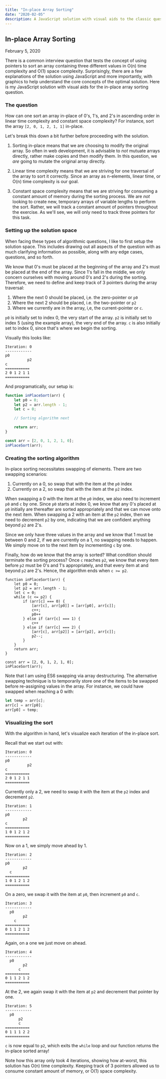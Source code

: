 ```yaml
---
title: "In-place Array Sorting"
date: "2020-02-05"
description: A JavaScript solution with visual aids to the classic question of sorting an array in-place with linear time complexity and constant space complexity.
---
```


## In-place Array Sorting

<time datetime="2020-02-05">February 5, 2020</time>

There is a common interview question that tests the concept of using pointers to sort an array containing three different values in O(n) time complexity and O(1) space complexity. Surprisingly, there are a few explanations of the solution using JavaScript and more importantly, with graphics to help understand the core concepts of the optimal solution. Here is my JavaScript solution with visual aids for the in-place array sorting question.

### The question

How can one sort an array in-place of 0's, 1's, and 2's in ascending order in linear time complexity and constant space complexity? For instance, sort the array `[2, 0, 1, 2, 1, 1]` in-place.

Let's break this down a bit further before proceeding with the solution.

1. Sorting in-place means that we are choosing to modify the original array. So often in web development, it is advisable to _not_ mutuate arrays directly, rather make copies and then modify them. In this question, we _are_ going to mutate the original array directly.

2. Linear time complexity means that we are striving for one traversal of the array to sort it correctly. Since an array as n-elements, linear time, or O(n) time complexity is our goal.

3. Constant space complexity means that we are striving for consuming a constant amount of memory during the sorting process. We are _not_ looking to create new, temporary arrays of variable lengths to perform the sort. Rather, we will track a constant amount of pointers throughout the exercise. As we'll see, we will only need to track three pointers for this task.

### Setting up the solution space

When facing these types of algorithmic questions, I like to first setup the solution space. This includes drawing out all aspects of the question with as much clarifying information as possible, along with any edge cases, questions, and so forth.

We know that 0's must be placed at the beginning of the array and 2's must be placed at the end of the array. Since 1's fall in the middle, we only concern ourselves with moving around 0's and 2's during the sorting. Therefore, we need to define and keep track of 3 pointers during the array traversal:

1. Where the next 0 should be placed, i,e. the zero-pointer or `p0`
2. Where the next 2 should be placed, i.e. the two-pointer or `p2`
3. Where we currently are in the array, i,e, the current-pointer or `c`.

`p0` is initially set to index 0, the very start of the array. `p2` is initially set to index 5 (using the example array), the very end of the array. `c` is also initially set to index 0, since that's where we begin the sorting.

Visually this looks like:

```
Iteration: 0
------------
p0
          p2
c
===========
2 0 1 2 1 1
===========
```

And programatically, our setup is:

<!-- prettier-ignore -->
```javascript
function inPlaceSort(arr) {
    let p0 = 0;
    let p2 = arr.length - 1;
    let c = 0;

    // Sorting algorithm next

    return arr;
}

const arr = [2, 0, 1, 2, 1, 0];
inPlaceSort(arr);
```

### Creating the sorting algorithm

In-place sorting necessitates swapping of elements. There are two swapping scenarios:

1. Currently on a 0, so swap that with the item at the `p0` index
2. Currently on a 2, so swap that with the item at the `p2` index.

When swapping a 0 with the item at the `p0` index, we also need to increment `p0` and `c` by one. Since `p0` starts at index 0, we know that any 0's placed at `p0` initially are thereafter are sorted appropriately and that we can move onto the next item. When swapping a 2 with an item at the `p2` index, then we need to decrement `p2` by one, indicating that we are confident anything beyond `p2` are 2's.

Since we only have three values in the array and we know that 1 must be between 0 and 2, if we are currently on a 1, no swapping needs to happen. We simply move on to the next item by incrementing `c` by one.

Finally, how do we know that the array is sorted? What condition should terminate the sorting process? Once `c` reaches `p2`, we know that every item before `p2` must be 0's and 1's appropriately, and that every item at and beyond `p2` are 2's. Hence, the algorithm ends when `c >= p2`.

<!-- prettier-ignore -->
```javascript{5-16}
function inPlaceSort(arr) {
    let p0 = 0;
    let p2 = arr.length - 1;
    let c = 0;
    while (c <= p2) {
        if (arr[c] === 0) {
            [arr[c], arr[p0]] = [arr[p0], arr[c]];
            c++;
            p0++
        } else if (arr[c] === 1) {
            c++
        } else if (arr[c] === 2) {
            [arr[c], arr[p2]] = [arr[p2], arr[c]];
            p2--;
        }
    }
    return arr;
}

const arr = [2, 0, 1, 2, 1, 0];
inPlaceSort(arr);
```

Note that I am using ES6 swapping via array destructuring. The alternative swapping technique is to temporarily store one of the items to be swapped before re-assigning values in the array. For instance, we could have swapped when reaching a 0 with:

<!-- prettier-ignore -->
```javascript
let temp = arr[c];
arr[c] = arr[p0];
arr[p0] = temp;
```

### Visualizing the sort

With the algorithm in hand, let's visualize each iteration of the in-place sort.

Recall that we start out with:

```
Iteration: 0
------------
p0
          p2
c
===========
2 0 1 2 1 1
===========
```

Currently only a 2, we need to swap it with the item at the `p2` index and decrement `p2`.

```
Iteration: 1
------------
p0
        p2
c
===========
1 0 1 2 1 2
===========
```

Now on a 1, we simply move ahead by 1.

```
Iteration: 2
------------
p0
        p2
  c
===========
1 0 1 2 1 2
===========
```

On a zero, we swap it with the item at `p0`, then increment `p0` and `c`.

```
Iteration: 3
------------
  p0
        p2
    c
===========
0 1 1 2 1 2
===========
```

Again, on a one we just move on ahead.

```
Iteration: 4
------------
  p0
        p2
      c
===========
0 1 1 2 1 2
===========
```

At the 2, we again swap it with the item at `p2` and decrement that pointer by one.

```
Iteration: 5
------------
  p0
      p2
      c
===========
0 1 1 1 2 2
===========
```

`c` is now equal to `p2`, which exits the `while` loop and our function returns the in-place sorted array!

Note how this array only took 4 iterations, showing how at-worst, this solution has O(n) time complexity. Keeping track of 3 pointers allowed us to consume constant amount of memory, or O(1) space complexity.
